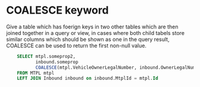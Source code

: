 # COALESCE keyword

Give a table which has foerign keys in two other tables which are then joined together in a query or view, in cases where both child tabels store similar columns which should be shown as one in the query result, COALESCE can be used to return the first non-null value.

```sql
    SELECT mtpl.someprop2, 
           inbound.someprop
           COALESCE(mtpl.VehicleOwnerLegalNumber, inbound.OwnerLegalNumber) as VehicleOwnerLegalNumber
    FROM MTPL mtpl
    LEFT JOIN Inbound inbound on inbound.MtplId = mtpl.Id 
```